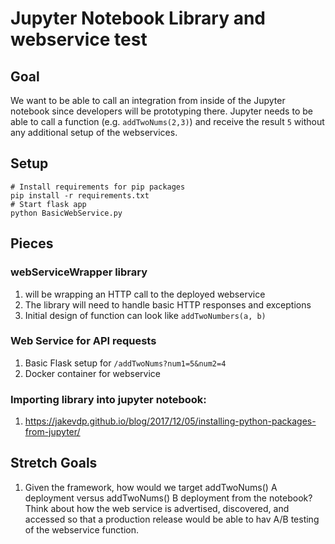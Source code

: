 # Jupyter Notebook Library and webservice test

## Goal
  We want to be able to call an integration from inside of the Jupyter notebook since 
  developers will be prototyping there. Jupyter needs to be able to call a function 
  (e.g. `addTwoNums(2,3)`) and receive the result `5` without any additional setup of the webservices. 

 ## Setup
 ```
 # Install requirements for pip packages
 pip install -r requirements.txt
 # Start flask app
 python BasicWebService.py

 ```
 
## Pieces
### webServiceWrapper library
  1. will be wrapping an HTTP call to the deployed webservice
  1. The library will need to handle basic HTTP responses and exceptions
  1. Initial design of function can look like `addTwoNumbers(a, b)`
    
### Web Service for API requests
  1. Basic Flask setup for `/addTwoNums?num1=5&num2=4`
  1. Docker container for webservice

### Importing library into jupyter notebook:
  1. https://jakevdp.github.io/blog/2017/12/05/installing-python-packages-from-jupyter/

## Stretch Goals
1. Given the framework, how would we target addTwoNums() A deployment versus addTwoNums() B deployment from the notebook? 
Think about how the web service is advertised, discovered, 
and accessed so that a production release would be able to hav A/B testing of the webservice function.
 
